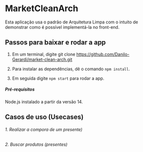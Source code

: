 # MarketCleanArch

Esta aplicação usa o padrão de Arquitetura Limpa com o intuito de demonstrar como é possível implementá-la no front-end.

## Passos para baixar e rodar a app

1. Em um terminal, digite git clone https://github.com/Danilo-Gerardi/market-clean-arch.git

2. Para instalar as dependências, dê o comando `npm install`.

3. Em seguida digite `npm start` para rodar a app.

##### Pré-requisitos

Node.js instalado a partir da versão 14.

## Casos de uso (Usecases)

###### 1. Realizar a compora de um presente)

###### 2. Buscar produtos (presentes)
